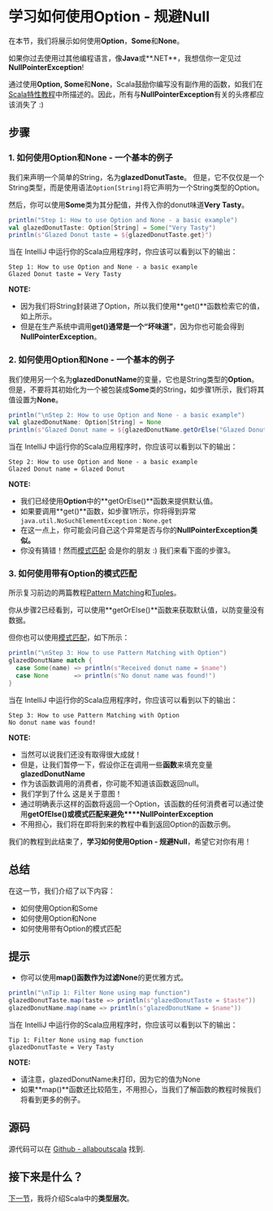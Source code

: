 # 学习如何使用Option - 规避Null

在本节，我们将展示如何使用**Option**，**Some**和**None**。

如果你过去使用过其他编程语言，像**Java**或**.NET**，我想信你一定见过**NullPointerException**!


通过使用**Option, Some**和**None**，Scala鼓励你编写没有副作用的函数，如我们在[Scala特性教程](0_3.md)中所描述的。因此，所有与**NullPointerException**有关的头疼都应该消失了 :)

## 步骤

### 1. 如何使用Option和None - 一个基本的例子

我们来声明一个简单的String，名为**glazedDonutTaste**。 但是，它不仅仅是一个String类型，而是使用语法`Option[String]`将它声明为一个String类型的Option。

然后，你可以使用**Some**类为其分配值，并传入你的donut味道**Very Tasty**。

```scala
println("Step 1: How to use Option and None - a basic example")
val glazedDonutTaste: Option[String] = Some("Very Tasty")
println(s"Glazed Donut taste = ${glazedDonutTaste.get}")

```

当在 IntelliJ 中运行你的Scala应用程序时，你应该可以看到以下的输出：

```
Step 1: How to use Option and None - a basic example
Glazed Donut taste = Very Tasty

```

**NOTE:**

- 因为我们将String封装进了Option，所以我们使用**get()**函数检索它的值，如上所示。
- 但是在生产系统中调用**get()**通常是一个**“坏味道”**，因为你也可能会得到**NullPointerException**。

### 2. 如何使用Option和None - 一个基本的例子

我们使用另一个名为**glazedDonutName**的变量，它也是String类型的**Option**。但是，不要将其初始化为一个被包装成**Some**类的String，如步骤1所示，我们将其值设置为**None**。

```scala
println("\nStep 2: How to use Option and None - a basic example")
val glazedDonutName: Option[String] = None
println(s"Glazed Donut name = ${glazedDonutName.getOrElse("Glazed Donut")}")

```

当在 IntelliJ 中运行你的Scala应用程序时，你应该可以看到以下的输出：

```
Step 2: How to use Option and None - a basic example
Glazed Donut name = Glazed Donut

```

**NOTE:**

- 我们已经使用**Option**中的**getOrElse()**函数来提供默认值。
- 如果要调用**get()**函数，如步骤1所示，你将得到异常`java.util.NoSuchElementException：None.get`
- 在这一点上，你可能会问自己这个异常是否与你的**NullPointerException类似。**
- 你没有猜错！然而[模式匹配](2_10.md) 会是你的朋友 :) 我们来看下面的步骤3。

### 3. 如何使用带有Option的模式匹配

所示复习前边的两篇教程[Pattern Matching](2_10.md)和[Tuples](2_11.md)。

你从步骤2已经看到，可以使用**getOrElse()**函数来获取默认值，以防变量没有数据。

但你也可以使用[模式匹配](2_10.md)，如下所示：

```scala
println("\nStep 3: How to use Pattern Matching with Option")
glazedDonutName match {
  case Some(name) => println(s"Received donut name = $name")
  case None       => println(s"No donut name was found!")
}

```

当在 IntelliJ 中运行你的Scala应用程序时，你应该可以看到以下的输出：

```
Step 3: How to use Pattern Matching with Option
No donut name was found!

```

**NOTE:**

- 当然可以说我们还没有取得很大成就！
- 但是，让我们暂停一下，假设你正在调用一些**函数**来填充变量**glazedDonutName**
- 作为该函数调用的消费者，你可能不知道该函数返回null。
- 我们学到了什么 这是关于意图！
- 通过明确表示这样的函数将返回一个Option，该函数的任何消费者可以通过使用**getOfElse()**或**模式匹配来避免****NullPointerException**
- 不用担心，我们将在即将到来的教程中看到返回Option的函数示例。

我们的教程到此结束了，**学习如何使用Option - 规避Null**，希望它对你有用！


## 总结

在这一节，我们介绍了以下内容：

- 如何使用Option和Some
- 如何使用Option和None
- 如何使用带有Option的模式匹配

## 提示

- 你可以使用**map()**函数作为过滤**None**的更优雅方式。

```scala
println("\nTip 1: Filter None using map function")
glazedDonutTaste.map(taste => println(s"glazedDonutTaste = $taste"))
glazedDonutName.map(name => println(s"glazedDonutName = $name"))

```

当在 IntelliJ 中运行你的Scala应用程序时，你应该可以看到以下的输出：

```
Tip 1: Filter None using map function
glazedDonutTaste = Very Tasty

```

**NOTE:**

- 请注意，glazedDonutName未打印，因为它的值为None
- 如果**map()**函数还比较陌生，不用担心，当我们了解函数的教程时候我们将看到更多的例子。


## 源码

源代码可以在 [Github - allaboutscala](https://github.com/nadimbahadoor/allaboutscala) 找到.

## 接下来是什么？

[下一节](2_13.md)，我将介绍Scala中的**类型层次**。
